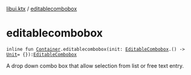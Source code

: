 [libui.ktx](index.md) / [editablecombobox](./editablecombobox.md)

# editablecombobox

`inline fun `[`Container`](-container/index.md)`.editablecombobox(init: `[`EditableCombobox`](-editable-combobox/index.md)`.() -> `[`Unit`](https://kotlinlang.org/api/latest/jvm/stdlib/kotlin/-unit/index.html)` = {}): `[`EditableCombobox`](-editable-combobox/index.md)

A drop down combo box that allow selection from list or free text entry.

